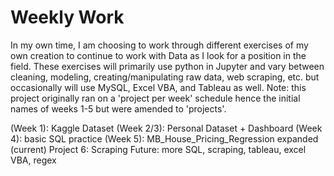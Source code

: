 # Weekly Work

In my own time, I am choosing to work through different exercises of my own creation to continue to work with Data as I look for a 
position in the field. These exercises will primarily use python in Jupyter and vary between cleaning, modeling, 
creating/manipulating raw data, web scraping, etc. but occasionally will use MySQL, Excel VBA, and Tableau as well.
Note: this project originally ran on a 'project per week' schedule hence the initial names of weeks 1-5 but were amended to 'projects'.

(Week 1): Kaggle Dataset
(Week 2/3): Personal Dataset + Dashboard
(Week 4): basic SQL practice
(Week 5): MB_House_Pricing_Regression expanded (current)
Project 6: Scraping
Future: more SQL, scraping, tableau, excel VBA, regex
